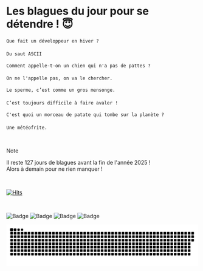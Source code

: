 
<h1>Les blagues du jour pour se détendre ! 😇</h1>

```diff
Que fait un développeur en hiver ?

Du saut ASCII
```

```diff
Comment appelle-t-on un chien qui n'a pas de pattes ?

On ne l'appelle pas, on va le chercher.
```

```diff
Le sperme, c’est comme un gros mensonge.

C’est toujours difficile à faire avaler !
```

```diff
C'est quoi un morceau de patate qui tombe sur la planète ?

Une météofrite.
```

<br/>

> [!NOTE]
> Il reste 127 jours de blagues avant la fin de l'année 2025 ! <br/>
> Alors à demain pour ne rien manquer !

<br/>


[![Hits](https://hits.seeyoufarm.com/api/count/incr/badge.svg?url=https%3A%2F%2Fgithub.com%2FClems02%2Fhit-counter&count_bg=%23003E80&title_bg=%235C9FE1&icon=powershell.svg&icon_color=%23FFFFFF&title=Visite&edge_flat=false)](https://hits.seeyoufarm.com)


<br/>


![Badge](https://img.shields.io/badge/Last%20updated%20on-white?style=for-the-badge&logo=clockify)   ![Badge](https://img.shields.io/badge/27/08-white?style=for-the-badge) ![Badge](https://img.shields.io/badge/at-white?style=for-the-badge) ![Badge](https://img.shields.io/badge/03:14-white?style=for-the-badge)


<p align="center">
 <img width="1000" src="assets/github-snake.svg" alt="snake"/>
</p>
